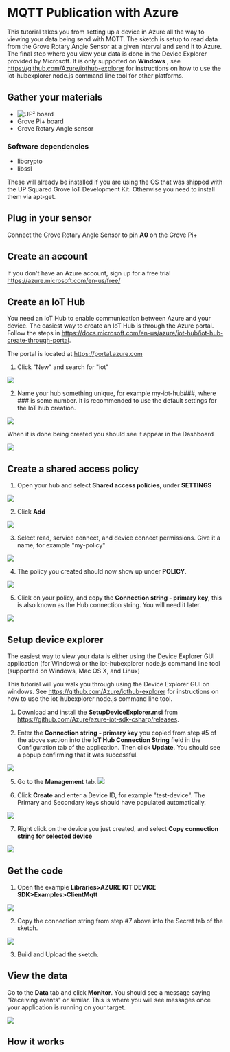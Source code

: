# MQTT Publication with Azure
This tutorial takes you from setting up a device in Azure all the way to viewing your data being send with MQTT.  The sketch is setup to read data from the Grove Rotary Angle Sensor at a given interval and send it to Azure.  The final step where you view your data is done in the Device Explorer provided by Microsoft.  It is only supported on **Windows** , see https://github.com/Azure/iothub-explorer for instructions on how to use the iot-hubexplorer node.js command line tool for other platforms.

## Gather your materials
* ![UP² board](http://www.up-board.org/upsquared/) 
* Grove Pi+ board
* Grove Rotary Angle sensor

### Software dependencies
* libcrypto
* libssl  

These will already be installed if you are using the OS that was shipped with the UP Squared Grove IoT Development Kit. Otherwise you need to install them via apt-get.

## Plug in your sensor
Connect the Grove Rotary Angle Sensor to pin **A0** on the Grove Pi+

## Create an account
If you don't have an Azure account, sign up for a free trial https://azure.microsoft.com/en-us/free/ 

## Create an IoT Hub
You need an IoT Hub to enable communication between Azure and your device. The easiest way to create an IoT Hub is through the Azure portal. Follow the steps in https://docs.microsoft.com/en-us/azure/iot-hub/iot-hub-create-through-portal.

The portal is located at https://portal.azure.com

1. Click "New" and search for "iot"

![](./../../extras/screen1.png)

2. Name your hub something unique, for example my-iot-hub###, where ### is some number. It is recommended to use the default settings for the IoT hub creation.

![](./../../extras/screen2.png)

When it is done being created you should see it appear in the Dashboard

![](./../../extras/screen3.png)


## Create a shared access policy

1. Open your hub and select **Shared access policies**, under **SETTINGS**

![](./../../extras/screen4.png)

2. Click **Add**

![](./../../extras/screen5.png)

3. Select read, service connect, and device connect permissions.  Give it a name, for example "my-policy"

![](./../../extras/screen6.png)

4. The policy you created should now show up under **POLICY**. 

![](./../../extras/screen7.png)

5. Click on your policy, and copy the **Connection string - primary key**, this is also known as the Hub connection string.  You will need it later.

![](./../../extras/screen8.png)

## Setup device explorer

The easiest way to view your data is either using the Device Explorer GUI application (for Windows) or the iot-hubexplorer node.js command line tool (supported on Windows, Mac OS X, and Linux)

This tutorial will you walk you through using the Device Explorer GUI on windows.  See https://github.com/Azure/iothub-explorer for instructions on how to use the iot-hubexplorer node.js command line tool. 

1. Download and install the **SetupDeviceExplorer.msi** from https://github.com/Azure/azure-iot-sdk-csharp/releases.

2. Enter the **Connection string - primary key** you copied from step #5 of the above section into the **IoT Hub Connection String** field in the Configuration tab of the application.  Then click **Update**.  You should see a popup confirming that it was successful.

![](./../../extras/screen9.png)

5. Go to the **Management** tab.
![](./../../extras/screen10.png)

6. Click **Create** and enter a Device ID, for example "test-device".  The Primary and Secondary keys should have populated automatically.

![](./../../extras/screen11.png)

7. Right click on the device you just created, and select **Copy connection string for selected device**

![](./../../extras/screen12.png)


## Get the code

1. Open the example **Libraries>AZURE IOT DEVICE SDK>Examples>ClientMqtt**

![](./../../extras/screen13.png)

2. Copy the connection string from step #7 above into the Secret tab of the sketch.

![](./../../extras/screen14.png)

3. Build and Upload the sketch.

## View the data
Go to the **Data** tab and click **Monitor**.  You should see a message saying "Receiving events" or similar.  This is where you will see messages once your application is running on your target.

![](./../../extras/screen15.png)

## How it works

